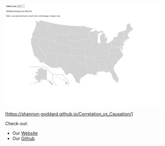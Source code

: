 ![](/project.png)  

[https://shannon-goddard.github.io/Correlation_vs_Causation/]  

Check-out:
- Our [Website](http://leavingcabucket.s3-website.us-east-2.amazonaws.com/)
- Our [Github](https://github.com/JVChermak/Leaving_California.git)
